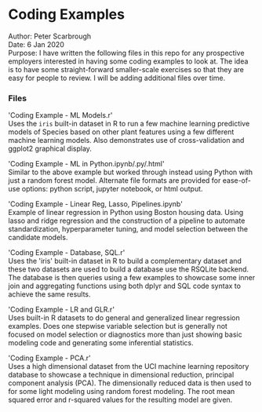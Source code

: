 # Coding Examples

Author:  Peter Scarbrough  
Date:    6 Jan 2020  
Purpose: I have written the following files in this repo for any prospective employers interested in having some coding examples to look at. The idea is to have some straight-forward smaller-scale exercises so that they are easy for people to review. I will be adding additional files over time.  

### Files  

'Coding Example - ML Models.r'  
Uses the `iris` built-in dataset in R to run a few machine learning predictive models of Species based on other plant features using a few different machine learning models. Also demonstrates use of cross-validation and ggplot2 graphical display.  

'Coding Example - ML in Python.ipynb/.py/.html'   
Similar to the above example but worked through instead using Python with just a random forest model. Alternate file formats are provided for ease-of-use options: python script, jupyter notebook, or html output.  

'Coding Example - Linear Reg, Lasso, Pipelines.ipynb'  
Example of linear regression in Python using Boston housing data. Using lasso and ridge regression and the construction of a pipeline to automate standardization, hyperparameter tuning, and model selection between the candidate models.

'Coding Example - Database, SQL.r'  
Uses the 'iris' built-in dataset in R to build a complementary dataset and these two datasets are used to build a database use the RSQLite backend. The database is then queries using a few examples to showcase some inner join and aggregating functions using both dplyr and SQL code syntax to achieve the same results.  

'Coding Example - LR and GLR.r'   
Uses built-in R datasets to do general and generalized linear regression examples. Does one stepwise variable selection but is generally not focused on model selection or diagnostics more than just showing basic modeling code and generating some inferential statistics.

'Coding Example - PCA.r'  
Uses a high dimensional dataset from the UCI machine learning repository database to showcase a technique in dimensional reduction, principal component analysis (PCA). The dimensionally reduced data is then used to for some light modeling using random forest modeling. The root mean squared error and r-squared values for the resulting model are given.  
